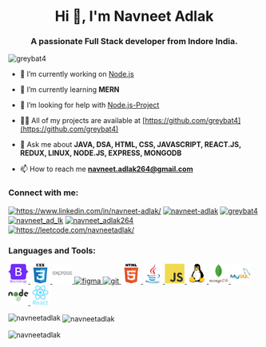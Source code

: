 <h1 align="center">Hi 👋, I'm Navneet Adlak</h1>
<h3 align="center">A passionate Full Stack developer from Indore India.</h3>

<p align="left"> <img src="https://komarev.com/ghpvc/?username=greybat4&label=Profile%20views&color=brightgreen&style=flat" alt="greybat4" /> </p>


- 🔭 I’m currently working on [Node.js](https://github.com/greybat4/node.js-project)

- 🌱 I’m currently learning **MERN**

- 🤝 I’m looking for help with [Node.js-Project](https://github.com/greybat4/node.js-project)

- 👨‍💻 All of my projects are available at [https://github.com/greybat4](https://github.com/greybat4)

- 💬 Ask me about **JAVA, DSA, HTML, CSS, JAVASCRIPT, REACT.JS, REDUX, LINUX, NODE.JS, EXPRESS, MONGODB**

- 📫 How to reach me **navneet.adlak264@gmail.com**

<h3 align="left">Connect with me:</h3>
<p align="left">
<a href="https://linkedin.com/in/https://www.linkedin.com/in/navneet-adlak/" target="blank"><img align="center" src="https://raw.githubusercontent.com/rahuldkjain/github-profile-readme-generator/master/src/images/icons/Social/linked-in-alt.svg" alt="https://www.linkedin.com/in/navneet-adlak/" height="30" width="40" /></a>
<a href="https://stackoverflow.com/users/navneet-adlak" target="blank"><img align="center" src="https://raw.githubusercontent.com/rahuldkjain/github-profile-readme-generator/master/src/images/icons/Social/stack-overflow.svg" alt="navneet-adlak" height="30" width="40" /></a>
<a href="https://codesandbox.com/greybat4" target="blank"><img align="center" src="https://raw.githubusercontent.com/rahuldkjain/github-profile-readme-generator/master/src/images/icons/Social/codesandbox.svg" alt="greybat4" height="30" width="40" /></a>
<a href="https://instagram.com/navneet_ad_lk" target="blank"><img align="center" src="https://raw.githubusercontent.com/rahuldkjain/github-profile-readme-generator/master/src/images/icons/Social/instagram.svg" alt="navneet_ad_lk" height="30" width="40" /></a>
<a href="https://www.hackerrank.com/navneet_adlak264" target="blank"><img align="center" src="https://raw.githubusercontent.com/rahuldkjain/github-profile-readme-generator/master/src/images/icons/Social/hackerrank.svg" alt="navneet_adlak264" height="30" width="40" /></a>
<a href="https://www.leetcode.com/https://leetcode.com/navneetadlak/" target="blank"><img align="center" src="https://raw.githubusercontent.com/rahuldkjain/github-profile-readme-generator/master/src/images/icons/Social/leet-code.svg" alt="https://leetcode.com/navneetadlak/" height="30" width="40" /></a>
</p>

<h3 align="left">Languages and Tools:</h3>
<p align="left"> <a href="https://getbootstrap.com" target="_blank" rel="noreferrer"> <img src="https://raw.githubusercontent.com/devicons/devicon/master/icons/bootstrap/bootstrap-plain-wordmark.svg" alt="bootstrap" width="40" height="40"/> </a> <a href="https://www.w3schools.com/css/" target="_blank" rel="noreferrer"> <img src="https://raw.githubusercontent.com/devicons/devicon/master/icons/css3/css3-original-wordmark.svg" alt="css3" width="40" height="40"/> </a> <a href="https://expressjs.com" target="_blank" rel="noreferrer"> <img src="https://raw.githubusercontent.com/devicons/devicon/master/icons/express/express-original-wordmark.svg" alt="express" width="40" height="40"/> </a> <a href="https://www.figma.com/" target="_blank" rel="noreferrer"> <img src="https://www.vectorlogo.zone/logos/figma/figma-icon.svg" alt="figma" width="40" height="40"/> </a> <a href="https://git-scm.com/" target="_blank" rel="noreferrer"> <img src="https://www.vectorlogo.zone/logos/git-scm/git-scm-icon.svg" alt="git" width="40" height="40"/> </a> <a href="https://www.w3.org/html/" target="_blank" rel="noreferrer"> <img src="https://raw.githubusercontent.com/devicons/devicon/master/icons/html5/html5-original-wordmark.svg" alt="html5" width="40" height="40"/> </a> <a href="https://www.java.com" target="_blank" rel="noreferrer"> <img src="https://raw.githubusercontent.com/devicons/devicon/master/icons/java/java-original.svg" alt="java" width="40" height="40"/> </a> <a href="https://developer.mozilla.org/en-US/docs/Web/JavaScript" target="_blank" rel="noreferrer"> <img src="https://raw.githubusercontent.com/devicons/devicon/master/icons/javascript/javascript-original.svg" alt="javascript" width="40" height="40"/> </a> <a href="https://www.linux.org/" target="_blank" rel="noreferrer"> <img src="https://raw.githubusercontent.com/devicons/devicon/master/icons/linux/linux-original.svg" alt="linux" width="40" height="40"/> </a> <a href="https://www.mongodb.com/" target="_blank" rel="noreferrer"> <img src="https://raw.githubusercontent.com/devicons/devicon/master/icons/mongodb/mongodb-original-wordmark.svg" alt="mongodb" width="40" height="40"/> </a> <a href="https://www.mysql.com/" target="_blank" rel="noreferrer"> <img src="https://raw.githubusercontent.com/devicons/devicon/master/icons/mysql/mysql-original-wordmark.svg" alt="mysql" width="40" height="40"/> </a> <a href="https://nodejs.org" target="_blank" rel="noreferrer"> <img src="https://raw.githubusercontent.com/devicons/devicon/master/icons/nodejs/nodejs-original-wordmark.svg" alt="nodejs" width="40" height="40"/> </a> <a href="https://reactjs.org/" target="_blank" rel="noreferrer"> <img src="https://raw.githubusercontent.com/devicons/devicon/master/icons/react/react-original-wordmark.svg" alt="react" width="40" height="40"/> </a> </p>

<p><img align="left" src="https://github-readme-stats.vercel.app/api/top-langs?username=navneetadlak&show_icons=true&locale=en&layout=compact" alt="navneetadlak" /></p>

<p>&nbsp;<img align="center" src="https://github-readme-stats.vercel.app/api?username=navneetadlak&show_icons=true&locale=en" alt="navneetadlak" /></p>

<p><img align="center" src="https://github-readme-streak-stats.herokuapp.com/?user=navneetadlak&" alt="navneetadlak" /></p>
